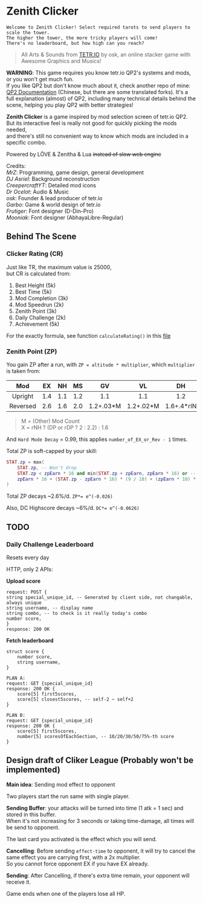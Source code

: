 # Zenith Clicker

    Welcome to Zenith Clicker! Select required tarots to send players to scale the tower.  
    The higher the tower, the more tricky players will come!  
    There's no leaderboard, but how high can you reach?

> All Arts & Sounds from [TETR.IO](https://tetr.io) by osk, an online stacker game with Awesome Graphics and Musics!

**WARNING**: This game requires you know tetr.io QP2's systems and mods, or you won't get much fun.  
If you like QP2 but don't know much about it, check another repo of mine: [QP2 Documentation](https://github.com/MrZ626/io_qp2_rule) (Chinese, but there are some translated forks). It's a full explanation (almost) of QP2, including many technical details behind the scene, helping you play QP2 with better strategies!

**Zenith Clicker** is a game inspired by mod selection screen of tetr.io QP2.  
But its interactive feel is really not good for quickly picking the mods needed,  
and there's still no convenient way to know which mods are included in a specific combo.

Powered by LÖVE & Zenitha & Lua ~~instead of slow web engine~~

Credits:  
*MrZ*: Programming, game design, general development  
*DJ Asriel*: Background reconstruction  
*CreepercraftYT*: Detailed mod icons  
*Dr Ocelot*: Audio & Music  
*osk*: Founder & lead producer of tetr.io  
*Garbo*: Game & world design of tetr.io  
*Frutigеr*: Font designer (D-Din-Pro)  
*Mooniak*: Font designer (AbhayaLibre-Regular)

## Behind The Scene

### Clicker Rating (CR)

Just like TR, the maximum value is 25000,  
but CR is calculated from:

1. Best Height (5k)
1. Best Time (5k)
1. Mod Completion (3k)
1. Mod Speedrun (2k)
1. Zenith Point (3k)
1. Daily Challenge (2k)
2. Achievement (5k)

For the exactly formula, see function `calculateRating()` in this [file](/module/scene/stat.lua)

### Zenith Point (ZP)

You gain ZP after a run, with `ZP = altitude * multiplier`, which `multiplier` is taken from:

|   Mod    |  EX   |  NH   |  MS   |    GV     |    VL     |     DH     |  IN   |  AS   |     DP     |
| :------: | :---: | :---: | :---: | :-------: | :-------: | :--------: | :---: | :---: | :--------: |
| Upright  |  1.4  |  1.1  |  1.2  |    1.1    |    1.1    |    1.2     |  1.1  | 0.85  |    0.95    |
| Reversed |  2.6  |  1.6  |  2.0  | 1.2+.03*M | 1.2+.02*M | 1.6+.4*rIN |   X   |  1.1  | 2.2-.6*rEX |

> M = (Other) Mod Count  
> X = rNH ? (DP or rDP ? 2 : 2.2) : 1.6

And `Hard Mode Decay` = 0.99, this applies `number_of_EX_or_Rev - 1` times.

Total ZP is soft-capped by your skill:

```lua
STAT.zp = max(
    STAT.zp, -- Won't drop
    STAT.zp < zpEarn * 16 and min(STAT.zp + zpEarn, zpEarn * 16) or -- Gain full before 16*zpGain
    zpEarn * 16 + (STAT.zp - zpEarn * 16) * (9 / 10) + (zpEarn * 10) * (1 / 10) -- Slower from 16*zpGain, slower and slower when getting close to the hard-cap (26*zpGain)
)
```

Total ZP decays ~2.6%/d. `ZP*= e^(-0.026)`

Also, DC Highscore decays ~6%/d. `DC*= e^(-0.0626)`

## TODO

### Daily Challenge Leaderboard

Resets every day

HTTP, only 2 APIs:

**Upload score**

```
request: POST {
string special_unique_id, -- Generated by client side, not changable, always unique
string username, -- display name
string combo, -- to check is it really today's combo
number score,
}
response: 200 OK
```

**Fetch leaderboard**

```
struct score {
    number score,
    string username,
}

PLAN A:
request: GET {special_unique_id}
response: 200 OK {
    score[5] first5scores,
    score[5] closest5scores, -- self-2 ~ self+2
}

PLAN B:
request: GET {special_unique_id}
response: 200 OK {
    score[5] first5scores,
    number[5] scoresOfEachSection, -- 10/20/30/50/75%-th score
}
```

## Design draft of Cliker League (Probably won't be implemented)

**Main idea**: Sending mod effect to opponent

Two players start the run same with single player.

**Sending Buffer**: your attacks will be turned into time (1 atk = 1 sec) and stored in this buffer.  
When it's not increasing for 3 seconds or taking time-damage, all times will be send to opponent.

The last card you activated is the effect which you will send.

**Cancelling**: Before sending `effect-time` to opponent, it will try to cancel the same effect you are carrying first, with a 2x multiplier.  
So you cannot force opponent EX if you have EX already.

**Sending**: After Cancelling, if there's extra time remain, your opponent will receive it.

Game ends when one of the players lose all HP.
